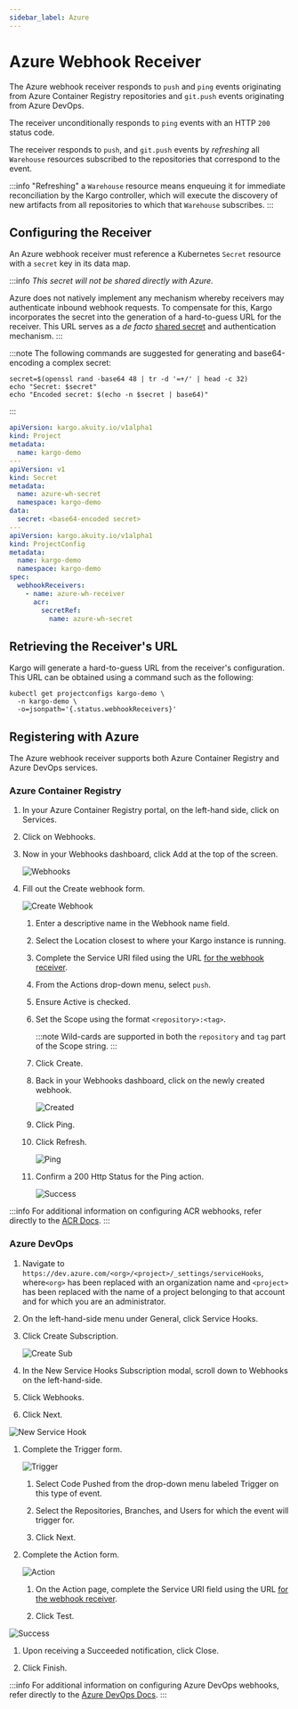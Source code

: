 ```yaml
---
sidebar_label: Azure
---
```


# Azure Webhook Receiver

The Azure webhook receiver responds to `push` and `ping` events originating
from Azure Container Registry repositories and `git.push` events originating
from Azure DevOps.

The receiver unconditionally responds to `ping` events with an HTTP `200` status
code.

The receiver responds to `push`, and `git.push`  events by _refreshing_ all `Warehouse` resources
subscribed to the repositories that correspond to the event.

:::info
"Refreshing" a `Warehouse` resource means enqueuing it for immediate
reconciliation by the Kargo controller, which will execute the discovery of new
artifacts from all repositories to which that `Warehouse` subscribes.
:::

## Configuring the Receiver

An Azure webhook receiver must reference a Kubernetes `Secret` resource with a
`secret` key in its data map.

:::info
_This secret will not be shared directly with Azure._

Azure does not natively implement any mechanism whereby receivers may
authenticate inbound webhook requests. To compensate for this, Kargo
incorporates the secret into the generation of a hard-to-guess URL for the
receiver. This URL serves as a _de facto_
[shared secret](https://en.wikipedia.org/wiki/Shared_secret) and authentication
mechanism.
:::

:::note
The following commands are suggested for generating and base64-encoding a
complex secret:

```shell
secret=$(openssl rand -base64 48 | tr -d '=+/' | head -c 32)
echo "Secret: $secret"
echo "Encoded secret: $(echo -n $secret | base64)"
```
:::

```yaml
apiVersion: kargo.akuity.io/v1alpha1
kind: Project
metadata:
  name: kargo-demo
---
apiVersion: v1
kind: Secret
metadata:
  name: azure-wh-secret
  namespace: kargo-demo
data:
  secret: <base64-encoded secret>
---
apiVersion: kargo.akuity.io/v1alpha1
kind: ProjectConfig
metadata:
  name: kargo-demo
  namespace: kargo-demo
spec:
  webhookReceivers: 
    - name: azure-wh-receiver
      acr:
        secretRef:
          name: azure-wh-secret
```

## Retrieving the Receiver's URL

Kargo will generate a hard-to-guess URL from the receiver's configuration. This
URL can be obtained using a command such as the following:

```shell
kubectl get projectconfigs kargo-demo \
  -n kargo-demo \
  -o=jsonpath='{.status.webhookReceivers}'
```

## Registering with Azure

The Azure webhook receiver supports both Azure Container Registry and Azure
DevOps services.

### Azure Container Registry

1. In your <Hlt>Azure Container Registry</Hlt> portal, on the left-hand side, 
click on <Hlt>Services</Hlt>.

1. Click on <Hlt>Webhooks</Hlt>.

1. Now in your <Hlt>Webhooks dashboard</Hlt>, click <Hlt>Add</Hlt> at the top of
   the screen.

    ![Webhooks](./img/acr/webhooks.png "Webhooks")

1. Fill out the <Hlt>Create webhook</Hlt> form.

    ![Create Webhook](./img/acr/create-webhook.png "Create Webhook")

    1. Enter a descriptive name in the <Hlt>Webhook name</Hlt> field.

    1. Select the <Hlt>Location</Hlt> closest to where your Kargo instance
       is running.

    1. Complete the <Hlt>Service URI</Hlt> filed using the URL
       [for the webhook receiver](#retrieving-the-receivers-url).

    1. From the <Hlt>Actions</Hlt> drop-down menu, select `push`.

    1. Ensure <Hlt>Active</Hlt> is checked.

    1. Set the <Hlt>Scope</Hlt> using the format `<repository>:<tag>`.

       :::note
       Wild-cards are supported in both the `repository` and `tag` part of the 
       <Hlt>Scope</Hlt> string.
       :::

    1. Click <Hlt>Create</Hlt>.

    1. Back in your <Hlt>Webhooks dashboard</Hlt>, click on the newly created
       webhook.

       ![Created](./img/acr/created.png "Created")

    1. Click <Hlt>Ping</Hlt>.

    1. Click <Hlt>Refresh</Hlt>.

       ![Ping](./img/acr/ping.png "Ping")

    1. Confirm a 200 <Hlt>Http Status</Hlt> for the <Hlt>Ping</Hlt> action.

       ![Success](./img/acr/success.png "Success")


:::info
For additional information on configuring ACR webhooks, refer directly to
the [ACR Docs](https://learn.microsoft.com/en-us/azure/container-registry/container-registry-webhook#create-webhook---azure-portal).
:::

### Azure DevOps

1. Navigate to `https://dev.azure.com/<org>/<project>/_settings/serviceHooks`, 
   where`<org>` has been replaced with an organization name
   and `<project>` has been replaced with the name of a project belonging
   to that account and for which you are an administrator.

1. On the left-hand-side menu under <Hlt>General</Hlt>, click 
   <Hlt>Service Hooks</Hlt>.

1. Click <Hlt>Create Subscription</Hlt>.

    ![Create Sub](./img/devops/create-subscription.png "Create Sub")

1. In the <Hlt>New Service Hooks Subscription</Hlt> modal, scroll down to
   <Hlt>Webhooks</Hlt> on the left-hand-side.

1. Click <Hlt>Webhooks</Hlt>.

1. Click <Hlt>Next</Hlt>.

  ![New Service Hook](./img/devops/new-service-hook.png "New Service Hook")

1. Complete the <Hlt>Trigger</Hlt> form.

    ![Trigger](./img/devops/trigger.png "Trigger")

    1. Select <Hlt>Code Pushed</Hlt> from the drop-down menu labeled
   <Hlt>Trigger on this type of event</Hlt>.

    1. Select the <Hlt>Repositories</Hlt>, <Hlt>Branches</Hlt>, and <Hlt>Users</Hlt>
      for which the event will trigger for.

    1. Click <Hlt>Next</Hlt>.

1. Complete the Action form.

    ![Action](./img/devops/action.png "Action")

    1. On the <Hlt>Action</Hlt> page, complete the <Hlt>Service URI</Hlt> field 
      using the URL [for the webhook receiver](#retrieving-the-receivers-url).

    1. Click <Hlt>Test</Hlt>.

  ![Success](./img/devops/success.png "Success")

1. Upon receiving a <Hlt>Succeeded</Hlt> notification, click <Hlt>Close</Hlt>.

1. Click <Hlt>Finish</Hlt>.


:::info
For additional information on configuring Azure DevOps webhooks, refer directly to
the [Azure DevOps Docs](https://learn.microsoft.com/en-us/azure/devops/service-hooks/services/webhooks?view=azure-devops).
:::